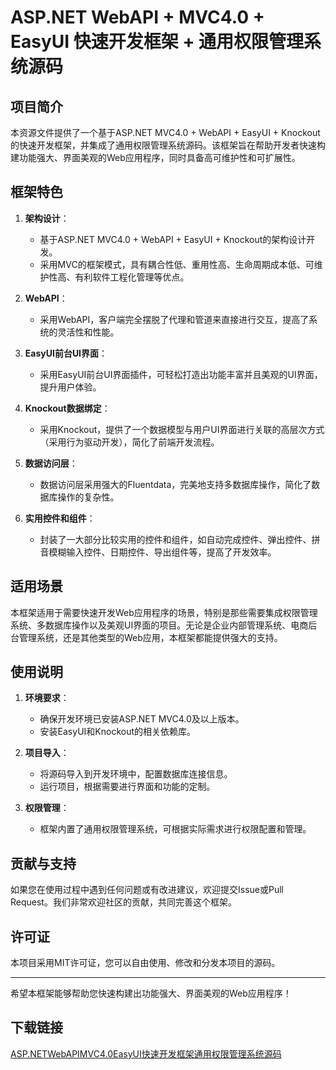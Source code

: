 # ASP.NET WebAPI + MVC4.0 + EasyUI 快速开发框架 + 通用权限管理系统源码

## 项目简介

本资源文件提供了一个基于ASP.NET MVC4.0 + WebAPI + EasyUI + Knockout的快速开发框架，并集成了通用权限管理系统源码。该框架旨在帮助开发者快速构建功能强大、界面美观的Web应用程序，同时具备高可维护性和可扩展性。

## 框架特色

1. **架构设计**：
   - 基于ASP.NET MVC4.0 + WebAPI + EasyUI + Knockout的架构设计开发。
   - 采用MVC的框架模式，具有耦合性低、重用性高、生命周期成本低、可维护性高、有利软件工程化管理等优点。

2. **WebAPI**：
   - 采用WebAPI，客户端完全摆脱了代理和管道来直接进行交互，提高了系统的灵活性和性能。

3. **EasyUI前台UI界面**：
   - 采用EasyUI前台UI界面插件，可轻松打造出功能丰富并且美观的UI界面，提升用户体验。

4. **Knockout数据绑定**：
   - 采用Knockout，提供了一个数据模型与用户UI界面进行关联的高层次方式（采用行为驱动开发），简化了前端开发流程。

5. **数据访问层**：
   - 数据访问层采用强大的Fluentdata，完美地支持多数据库操作，简化了数据库操作的复杂性。

6. **实用控件和组件**：
   - 封装了一大部分比较实用的控件和组件，如自动完成控件、弹出控件、拼音模糊输入控件、日期控件、导出组件等，提高了开发效率。

## 适用场景

本框架适用于需要快速开发Web应用程序的场景，特别是那些需要集成权限管理系统、多数据库操作以及美观UI界面的项目。无论是企业内部管理系统、电商后台管理系统，还是其他类型的Web应用，本框架都能提供强大的支持。

## 使用说明

1. **环境要求**：
   - 确保开发环境已安装ASP.NET MVC4.0及以上版本。
   - 安装EasyUI和Knockout的相关依赖库。

2. **项目导入**：
   - 将源码导入到开发环境中，配置数据库连接信息。
   - 运行项目，根据需要进行界面和功能的定制。

3. **权限管理**：
   - 框架内置了通用权限管理系统，可根据实际需求进行权限配置和管理。

## 贡献与支持

如果您在使用过程中遇到任何问题或有改进建议，欢迎提交Issue或Pull Request。我们非常欢迎社区的贡献，共同完善这个框架。

## 许可证

本项目采用MIT许可证，您可以自由使用、修改和分发本项目的源码。

---

希望本框架能够帮助您快速构建出功能强大、界面美观的Web应用程序！

## 下载链接

[ASP.NETWebAPIMVC4.0EasyUI快速开发框架通用权限管理系统源码](https://pan.quark.cn/s/2922ed28665b)